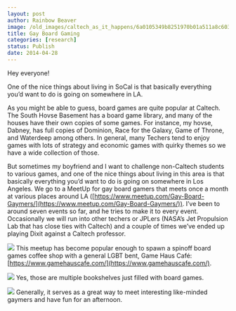 ```yaml
---
layout: post
author: Rainbow Beaver
image: /old_images/caltech_as_it_happens/6a0105349b8251970b01a511a8c603970c.png
title: Gay Board Gaming
categories: [research]
status: Publish
date: 2014-04-28
---
```



Hey everyone!

One of the nice things about living in SoCal is that basically everything you’d want to do is going on somewhere in LA.

As you might be able to guess, board games are quite popular at Caltech. The South Hovse Basement has a board game library, and many of the houses have their own copies of some games. For instance, my hovse, Dabney, has full copies of Dominion, Race for the Galaxy, Game of Throne, and Waterdeep among others. In general, many Techers tend to enjoy games with lots of strategy and economic games with quirky themes so we have a wide collection of those.

But sometimes my boyfriend and I want to challenge non-Caltech students to various games, and one of the nice things about living in this area is that basically everything you’d want to do is going on somewhere in Los Angeles. We go to a MeetUp for gay board gamers that meets once a month at various places around LA ([https://www.meetup.com/Gay-Board-Gaymers/](https://www.meetup.com/Gay-Board-Gaymers/)). I’ve been to around seven events so far, and he tries to make it to every event. Occasionally we will run into other techers or JPLers (NASA’s Jet Propulsion Lab that has close ties with Caltech) and a couple of times we’ve ended up playing Dixit against a Caltech professor.


![](/old_images/caltech_as_it_happens/6a0105349b8251970b01a73db3de6e970d.png)
This meetup has become popular enough to spawn a spinoff board games coffee shop with a general LGBT bent, Game Haus Café: [https://www.gamehauscafe.com/](https://www.gamehauscafe.com/).


![](/old_images/caltech_as_it_happens/6a0105349b8251970b01a73db3dea7970d.png)
Yes, those are multiple bookshelves just filled with board games.


![](/old_images/caltech_as_it_happens/6a0105349b8251970b01a511a8c66b970c.png)
Generally, it serves as a great way to meet interesting like-minded gaymers and have fun for an afternoon.

